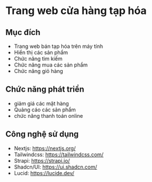 # Trang web cửa hàng tạp hóa
## Mục đích
- Trang web bán tạp hóa trên máy tính
- Hiển thị các sản phẩm
- Chức năng tìm kiếm
- Chức năng mua các sản phẩm
- Chức năng giỏ hàng

## Chức năng phát triển 
- giảm giá các mặt hàng
- Quảng cáo các sản phẩm
- chức năng thanh toán online

## Công nghệ sử dụng
- Nextjs: https://nextjs.org/
- Tailwindcss: https://tailwindcss.com/
- Strapi: https://strapi.io/
- Shadcn/UI: https://ui.shadcn.com/
- Lucid: https://lucide.dev/
